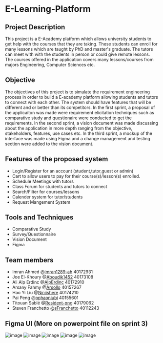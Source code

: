 # E-Learning-Platform

## Project Description
This project is a E-Academy platform which allows university students to get help with the courses that they are taking. These students can enroll for many lessons which are taught by PhD and master's graduate. The tutors can meet with with the students in person or could give remote lessons. The courses offered in the application covers many lessons/courses from majors Engineering, Computer Sciences etc. 

## Objective
The objectives of this project is to simulate the requirement engineering process in order to build a E-academy platform allowing students and tutors to connect with each other. The system should have features that will be different and or better than its competitors. In the first sprint, a proposal of the applicaiton was made were requirement elicitation techniques such as comparative study and questionaire were conducted to get the requirements. In the second sprint, a vision document was made discussing about the application in more depth ranging from the objective, stakeholders, features, use cases etc. In the third sprint, a mockup of the interface was made using Figma and a change management and testing section were added to the vision document.

## Features of the proposed system
- Login/Register for an account (student,tutor,guest or admin)
- Cart to allow users to pay for their course(s)/lesson(s) enrolled.
- Schedule Meetings with tutors
- Class Forum for students and tutors to connect
- Search/Filter for courses/lessons 
- Calender system for tutor/students
- Request Mangement System

## Tools and Techniques
- Comparative Study
- Survey/Questionnaire
- Vision Document
- Figma

## Team members
- Imran Ahmed @[imran1289-ah](https://github.com/imran1289-ah) 40172931
- Joe El-Khoury @[Aboudik1452](https://github.com/Aboudik1452) 40173108
- Ali Alp Erdinc @[AlpErdinc](https://github.com/AlpErdinc) 40172910
- Arsany Fahmy @[Arsollo](https://github.com/Arsollo) 40157267 
- Hao Yi Liu @[Niniishere](https://github.com/Niniishere) 40174210
- Pai Peng @[pphaoniubi](https://github.com/pphaoniubi) 40155601 
- Titouan Sablé @[Resident-png](https://github.com/Resident-png) 40179062
- Steven Franchetto @[sFranchetto](https://github.com/sFranchetto) 40112243

## Figma UI (More on powerpoint file on sprint 3)
![image](https://user-images.githubusercontent.com/77070862/211127375-e6cde2d4-97fa-440d-966f-7afa6f5add53.png)
![image](https://user-images.githubusercontent.com/77070862/211127388-9af36f4e-3296-4dfe-bcda-2ef2ba992357.png)
![image](https://user-images.githubusercontent.com/77070862/211127395-3a061716-62bc-44ed-a309-462fe98617fa.png)
![image](https://user-images.githubusercontent.com/77070862/211127405-81fae12c-4fc4-4ed1-81a9-452f04b49087.png)
![image](https://user-images.githubusercontent.com/77070862/211127423-229e4ecc-2b39-4f3e-9332-ecc87983ffb2.png)



